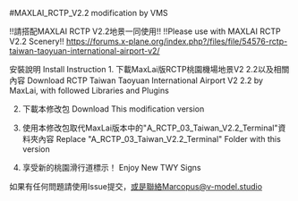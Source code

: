 #MAXLAI_RCTP_V2.2 modification by VMS

!!請搭配MAXLAI RCTP V2.2地景一同使用!!
!!Please use with MAXLAI RCTP V2.2 Scenery!!
https://forums.x-plane.org/index.php?/files/file/54576-rctp-taiwan-taoyuan-international-airport-v2/

安裝說明 Install Instruction
1. 
    下載MaxLai版RCTP桃園機場地景V2 2.2以及相關內容
    Download RCTP Taiwan Taoyuan International Airport V2 2.2 by MaxLai, with followed Libraries and Plugins

2. 
    下載本修改包
    Download This modification version

3. 
    使用本修改包取代MaxLai版本中的"A_RCTP_03_Taiwan_V2.2_Terminal"資料夾內容
    Replace "A_RCTP_03_Taiwan_V2.2_Terminal" Folder with this version

4. 
    享受新的桃園滑行道標示！
    Enjoy New TWY Signs

如果有任何問題請使用Issue提交，或是聯絡Marcopus@v-model.studio